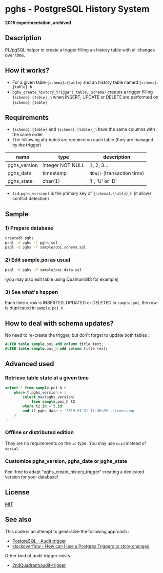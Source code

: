 # pghs - PostgreSQL History System

**2019 experimentation, archived**

## Description

PL/pgSQL helper to create a trigger filling an history table with all changes over time.

## How it works?

* For a given table `{schema}.{table}` and an history table named `{schema}.{table}_h`
* `pghs_create_history_trigger(_table,_schema)` creates a trigger filling `{schema}.{table}_h` when INSERT, UPDATE or DELETE are performed on `{schema}.{table}`

## Requirements

* `{schema}.{table}` and `{schema}.{table}_h` have the same columns with the same order
* The following attributes are required on each table (they are managed by the trigger)

| name         | type             | description                |
| ------------ | ---------------- | -------------------------- |
| pghs_version | integer NOT NULL | 1, 2, 3...                 |
| pghs_date    | timestamp        | `NOW()` (transaction time) |
| pghs_state   | char(1)          | 'I', 'U' or 'D'            |

* `(id,pghs_version)` is the primary key of `{schema}.{table}_h` (it allows conflict detection)


## Sample

### 1) Prepare database

```bash
createdb pghs
psql -d pghs -f pghs.sql
psql -d pghs -f sample/poi.schema.sql
```

### 2) Edit sample.poi as usual

```bash
psql -d pghs -f sample/poi.data.sql
```

(you may also edit table using QuantumGIS for example)

### 3) See what's happen

Each time a row is INSERTED, UPDATED or DELETED in `sample.poi`, the row is duplicated in `sample.poi_h`


## How to deal with schema updates?

No need to re-create the trigger, but don't forget to update both tables :

```sql
ALTER table sample.poi add column title text;
ALTER table sample.poi_h add column title text;
```

## Advanced used

### Retrieve table state at a given time

```sql
select * from sample.poi_h t
	where t.pghs_version = (
		select max(pghs_version)
			from sample.poi_h t2
		where t2.id = t.id
		and t2.pghs_date < '2019-01-31 11:36:00'::timestamp
	)
;
```

### Offline or distributed edition

They are no requirements on the `id` type. You may use `uuid` instead of `serial`.

### Customize pghs_version, pghs_date or pghs_state

Feel free to adapt "pghs_create_history_trigger" creating a dedicated version for your database!

## License

[MIT](LICENSE)

## See also

This code is an attempt to generalize the following approach :

* [PostgreSQL - Audit trigger](https://wiki.postgresql.org/wiki/Audit_trigger)
* [stackoverflow - How can I use a Postgres Triggers to store changes](https://stackoverflow.com/a/1297077)

Other kind of audit trigger exists :

* [2ndQuadrant/audit-trigger](https://github.com/2ndQuadrant/audit-trigger)


